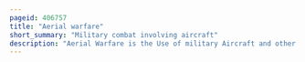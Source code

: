 ```yaml
---
pageid: 406757
title: "Aerial warfare"
short_summary: "Military combat involving aircraft"
description: "Aerial Warfare is the Use of military Aircraft and other flying Machines in Warfare. Aerial Warfare includes Bombers attacking enemy Installations or a Concentration of enemy Troops or strategic Targets ; Fighter Aircraft battling for Control of Airspace ; Attack Aircraft engaging in close Air Support against Ground Targets ; naval Aviation flying against Sea and nearby Land Targets ; Gliders, Helicopters and other Aircraft to carry airborne Forces such as Paratroopers ; aerial refueling Tankers to extend Operation Time or Range ; and military Transport Aircraft to move Cargo and Personnel."
---
```

